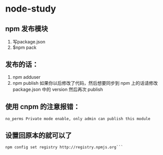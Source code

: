 # node-study
## npm 发布模块

1. 写package.json
2. $npm pack
## 发布的话：
1. npm adduser
2. npm publish
如果你以后修改了代码，然后想要同步到 npm 上的话请修改 package.json 中的 version 然后再次 publish

## 使用 cnpm 的注意报错：
```
no_perms Private mode enable, only admin can publish this module
```
## 设置回原本的就可以了
```
npm config set registry http://registry.npmjs.org```
```
